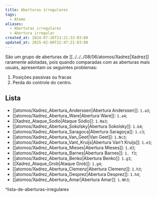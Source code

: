 ```yaml
---
title: Aberturas irregulares
tags:
  - Átomo
aliases:
  - Aberturas irregulares
  - Abertura irregular
created_at: 2024-07-26T13:21:33-03:00
updated_at: 2025-02-08T22:47:21-03:00
---
```


São um grupo de aberturas de [[../../../08/06/atomos/Xadrez|Xadrez]] raramente adotadas, pois quando comparadas com as aberturas mais usuais, apresentam os seguintes problemas:  
1. Posições passivas ou fracas
2. Perda do controle do centro.
## Lista
- [[atomos/Xadrez_Abertura_Anderssen|Abertura Anderssen]]: `1.a3`;
- [[atomos/Xadrez_Abertura_Ware|Abertura Ware]]: `1.a4`;
- [[Xadrez_Ataque_Sodio|Ataque Sódio]]: `1.Na3`;
- [[atomos/Xadrez_Abertura_Sokolsky|Abertura Sokolsky]]: `1.b4`;
- [[atomos/Xadrez_Abertura_Saragoca|Abertura Saragoça]]: `1.c3`;
- [[atomos/Xadrez_Abertura_Van_Geet|Van Geet]]: `1.Nc3`;
- [[atomos/Xadrez_Abertura_Vant_Kruijs|Abertura Van't Kruijs]]: `1.e3`;
- [[atomos/Xadrez_Abertura_Mieses|Abertura Mieses]]: `1.d3`;
- [[atomos/Xadrez_Abertura_Barnes|Abertura Barnes]]: `1. f3`;
- [[atomos/Xadrez_Abertura_Benko|Abertura Benko]]: `1.g3`;
- [[Xadrez_Ataque_Grob|Ataque Grob]]: `1.g4`;
- [[atomos/Xadrez_Abertura_Clemenz|Abertura Clemenz]]: `1.h3`;
- [[atomos/Xadrez_Abertura_Desprez|Abertura Desprez]]: `1.h4`;
- [[atomos/Xadrez_Abertura_Amar|Abertura Amar]]: `1.Nh3`;

^lista-de-aberturas-irregulares
